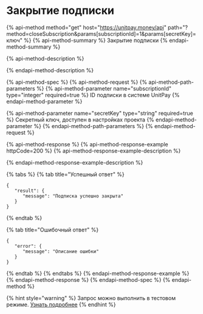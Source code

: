 # Закрытие подписки

{% api-method method="get" host="https://unitpay.money/api" path="?method=closeSubscription&params\[subscriptionId\]=1&params\[secretKey\]=ключ" %}
{% api-method-summary %}
Закрытие подписки
{% endapi-method-summary %}

{% api-method-description %}

{% endapi-method-description %}

{% api-method-spec %}
{% api-method-request %}
{% api-method-path-parameters %}
{% api-method-parameter name="subscriptionId" type="integer" required=true %}
ID подписки в системе UnitPay
{% endapi-method-parameter %}

{% api-method-parameter name="secretKey" type="string" required=true %}
Секретный ключ, доступен в настройках проекта
{% endapi-method-parameter %}
{% endapi-method-path-parameters %}
{% endapi-method-request %}

{% api-method-response %}
{% api-method-response-example httpCode=200 %}
{% api-method-response-example-description %}

{% endapi-method-response-example-description %}

{% tabs %}
{% tab title="Успешный ответ" %}
```
{
   "result": {
      "message": "Подписка успешно закрыта"
   }
}
```
{% endtab %}

{% tab title="Ошибочный ответ" %}
```
{
   "error": {
      "message": "Описание ошибки"
   }
}
```
{% endtab %}
{% endtabs %}
{% endapi-method-response-example %}
{% endapi-method-response %}
{% endapi-method-spec %}
{% endapi-method %}

{% hint style="warning" %}
Запрос можно выполнить в тестовом режиме. [Узнать подробнее](../../other/test-api.md)
{% endhint %}

